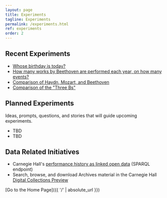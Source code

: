 ```yaml
---
layout: page
title: Experiments
tagline: Experiments
permalink: /experiments.html
ref: experiments
order: 2
---
```


## Recent Experiments

- [Whose birthday is today?](/experiments/chdl-0001.md)
- [How many works by Beethoven are performed each year, on how many events?](/experiments/chdl-0002.md)
- [Comparison of Haydn, Mozart, and Beethoven](/experiments/chdl-0003.md)
- [Comparison of the "Three Bs"](/experiments/chdl-0004.md)

## Planned Experiments

Ideas, prompts, questions, and stories that will guide upcoming experiments.

- TBD
- TBD

## Data Related Initiatives
- Carnegie Hall's [performance history as linked open data](http://data.carnegiehall.org/) (SPARQL endpoint)
- Search, browse, and download Archives material in the Carnegie Hall [Digital Collections Preview](https://collections.carnegiehall.org/)

[Go to the Home Page]({{ '/' | absolute_url }})
